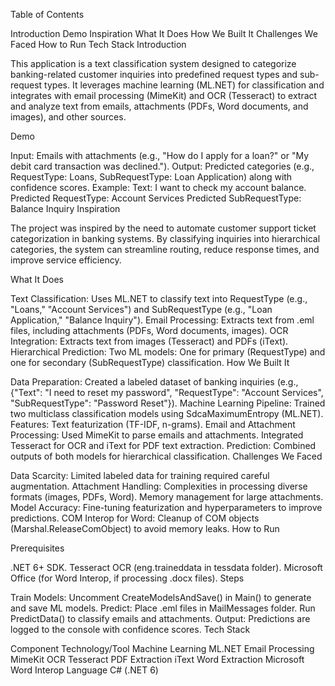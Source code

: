 Table of Contents

Introduction
Demo
Inspiration
What It Does
How We Built It
Challenges We Faced
How to Run
Tech Stack
Introduction

This application is a text classification system designed to categorize banking-related customer inquiries into predefined request types and sub-request types. It leverages machine learning (ML.NET) for classification and integrates with email processing (MimeKit) and OCR (Tesseract) to extract and analyze text from emails, attachments (PDFs, Word documents, and images), and other sources.

Demo

Input: Emails with attachments (e.g., "How do I apply for a loan?" or "My debit card transaction was declined.").
Output: Predicted categories (e.g., RequestType: Loans, SubRequestType: Loan Application) along with confidence scores.
Example:
Text: I want to check my account balance.
Predicted RequestType: Account Services
Predicted SubRequestType: Balance Inquiry
Inspiration

The project was inspired by the need to automate customer support ticket categorization in banking systems. By classifying inquiries into hierarchical categories, the system can streamline routing, reduce response times, and improve service efficiency.

What It Does

Text Classification:
Uses ML.NET to classify text into RequestType (e.g., "Loans," "Account Services") and SubRequestType (e.g., "Loan Application," "Balance Inquiry").
Email Processing:
Extracts text from .eml files, including attachments (PDFs, Word documents, images).
OCR Integration:
Extracts text from images (Tesseract) and PDFs (iText).
Hierarchical Prediction:
Two ML models: One for primary (RequestType) and one for secondary (SubRequestType) classification.
How We Built It

Data Preparation:
Created a labeled dataset of banking inquiries (e.g., {"Text": "I need to reset my password", "RequestType": "Account Services", "SubRequestType": "Password Reset"}).
Machine Learning Pipeline:
Trained two multiclass classification models using SdcaMaximumEntropy (ML.NET).
Features: Text featurization (TF-IDF, n-grams).
Email and Attachment Processing:
Used MimeKit to parse emails and attachments.
Integrated Tesseract for OCR and iText for PDF text extraction.
Prediction:
Combined outputs of both models for hierarchical classification.
Challenges We Faced

Data Scarcity: Limited labeled data for training required careful augmentation.
Attachment Handling:
Complexities in processing diverse formats (images, PDFs, Word).
Memory management for large attachments.
Model Accuracy:
Fine-tuning featurization and hyperparameters to improve predictions.
COM Interop for Word:
Cleanup of COM objects (Marshal.ReleaseComObject) to avoid memory leaks.
How to Run

Prerequisites

.NET 6+ SDK.
Tesseract OCR (eng.traineddata in tessdata folder).
Microsoft Office (for Word Interop, if processing .docx files).
Steps

Train Models:
Uncomment CreateModelsAndSave() in Main() to generate and save ML models.
Predict:
Place .eml files in MailMessages folder.
Run PredictData() to classify emails and attachments.
Output:
Predictions are logged to the console with confidence scores.
Tech Stack

Component	Technology/Tool
Machine Learning	ML.NET
Email Processing	MimeKit
OCR	Tesseract
PDF Extraction	iText
Word Extraction	Microsoft Word Interop
Language	C# (.NET 6)